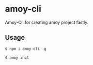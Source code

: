 # amoy-cli

Amoy-Cli for creating amoy project fastly.

## Usage

```js
$ npm i amoy-cli -g

$ amoy init
```
